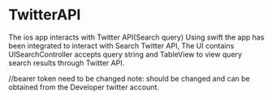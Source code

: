 # TwitterAPI
The ios app interacts with Twitter API(Search query)
Using swift the app has been integrated to interact with Search Twitter API, The UI contains UISearchController accepts query string and TableView to view query search results through Twitter API.

//bearer token need to be changed 
note: <BearerToken> should be changed and can be obtained from the Developer twitter account.
